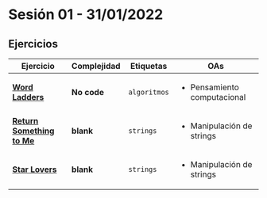 # Sesión 01 - 31/01/2022

## Ejercicios

| Ejercicio                                                                           | Complejidad | Etiquetas    | OAs                                         |
| ----------------------------------------------------------------------------------- | ----------- | ------------ | ------------------------------------------- |
| [**Word Ladders**](https://gist.github.com/oxfist/63aa92d65717edba6eea290877097431) | **No code** | `algoritmos` | <ul><li>Pensamiento computacional</li></ul> |
| [**Return Something to Me**](exercises/return-something-warmup)                     | **blank**   | `strings`    | <ul><li>Manipulación de strings</li></ul>   |
| [**Star Lovers**](exercises/star-lovers-warmup)                                     | **blank**   | `strings`    | <ul><li>Manipulación de strings</li></ul>   |
